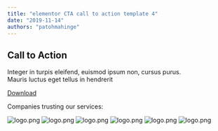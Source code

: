 ```yaml
---
title: "elementor CTA call to action template 4"
date: "2019-11-14"
authors: "patohmahinge"
---
```


## Call to Action

Integer in turpis eleifend, euismod ipsum non, cursus purus.  
Mauris luctus eget tellus in hendrerit

[Download](https://elementortemplatepack.com/)

Companies trusting our services:

![logo.png](images/logo-ogps534yxv3rqre8gjv1x9j10larye6wrsnnlrptds.png "logo.png") ![logo.png](images/logo-ogps534yxv3rqre8gjv1x9j10larye6wrsnnlrptds.png "logo.png") ![logo.png](images/logo-ogps534yxv3rqre8gjv1x9j10larye6wrsnnlrptds.png "logo.png") ![logo.png](images/logo-ogps534yxv3rqre8gjv1x9j10larye6wrsnnlrptds.png "logo.png") ![logo.png](images/logo-ogps534yxv3rqre8gjv1x9j10larye6wrsnnlrptds.png "logo.png") ![logo.png](images/logo-ogps534yxv3rqre8gjv1x9j10larye6wrsnnlrptds.png "logo.png")
